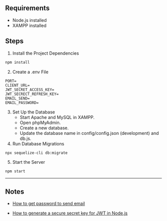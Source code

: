 ## Requirements
- Node.js installed
- XAMPP installed

## Steps

1. Install the Project Dependencies
```bash
npm install
```
2. Create a .env File
```env
PORT=
CLIENT_URL=
JWT_SECRET_ACCESS_KEY=
JWT_SECRECT_REFRESH_KEY=
EMAIL_SEND=
EMAIL_PASSWORD=
```
3. Set Up the Database
   * Start Apache and MySQL in XAMPP.
   * Open phpMyAdmin.
   * Create a new database.
   * Update the database name in config/config.json (development) and db.js.
4. Run Database Migrations
```bash
npx sequelize-cli db:migrate
```
5. Start the Server
```bash
npm start
```
- - -

## Notes
* [How to get password to send email](https://stackoverflow.com/questions/60701936/error-invalid-login-application-specific-password-required)

* [How to generate a secure secret key for JWT in Node.js](https://stackoverflow.com/questions/52996555/generate-a-sufficient-secret-for-jwt-nodejs-lambda)